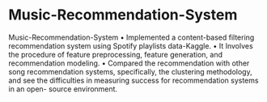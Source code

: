 # Music-Recommendation-System
Music-Recommendation-System
	• Implemented a content-based filtering recommendation system using Spotify playlists data-Kaggle.
	• It Involves the procedure of feature preprocessing, feature generation, and recommendation modeling.
	• Compared the recommendation with other song recommendation systems, specifically, the clustering 
    methodology, and see the difficulties in measuring success for recommendation systems in an open- 
    source environment.
